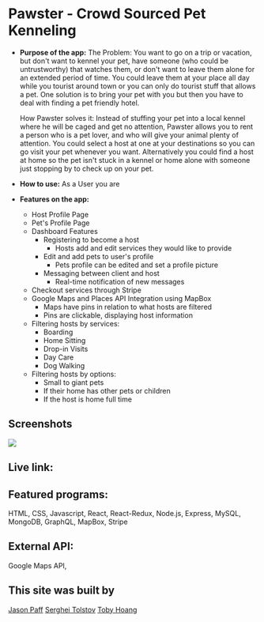 # Pawster - Crowd Sourced Pet Kenneling

* **Purpose of the app:** 
    The Problem: 
    You want to go on a trip or vacation, but don't want to kennel your pet, have someone (who could be untrustworthy)
    that watches them, or don't want to leave them alone for an extended period of time.
    You could leave them at your place all day while you tourist around town or you can only do tourist stuff that allows a pet.
    One solution is to bring your pet with you but then you have to deal with finding a pet friendly hotel.
 
    How Pawster solves it: 
    Instead of stuffing your pet into a local kennel where he will be caged and get no attention, Pawster allows you to rent a 
    person who is a pet lover, and who will give your animal plenty of attention. You could select a host at one at your destinations
    so you can go visit your pet whenever you want. Alternatively you could find a host at home so the pet isn't stuck in a kennel
    or home alone with someone just stopping by to check up on your pet.

* **How to use:**
    As a User you are 

* **Features on the app:**
    - Host Profile Page
    - Pet's Profile Page
    - Dashboard Features
        - Registering to become a host
            - Hosts add and edit services they would like to provide
        - Edit and add pets to user's profile
            - Pets profile can be edited and set a profile picture
        - Messaging between client and host
            - Real-time notification of new messages
    - Checkout services through Stripe
    - Google Maps and Places API Integration using MapBox
        - Maps have pins in relation to what hosts are filtered
        - Pins are clickable, displaying host information
    - Filtering hosts by services:
        - Boarding
        - Home Sitting
        - Drop-in Visits
        - Day Care
        - Dog Walking
    - Filtering hosts by options:
        - Small to giant pets
        - If their home has other pets or children
        - If the host is home full time




## Screenshots
<img src="/src/imag/banners/pawgif.gif">
   
## Live link: 



## Featured programs: 
HTML, CSS, Javascript, React, React-Redux, Node.js, Express, MySQL, MongoDB, GraphQL, MapBox, Stripe
## External API:
Google Maps API,
## This site was built by
[Jason Paff](https://github.com/JasonPaff)
[Serghei Tolstov](https://github.com/T0lst0v)
[Toby Hoang](https://github.com/technotobes)